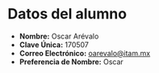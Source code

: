 # Datos del alumno
- **Nombre:** Oscar Arévalo
- **Clave Única:**  170507
- **Correo Electrónico:** oarevalo@itam.mx
- **Preferencia de Nombre:** Oscar
